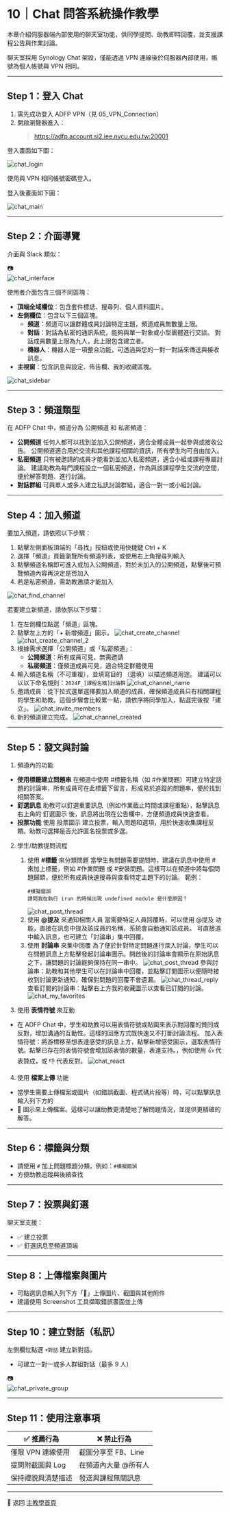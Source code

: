 # 10｜Chat 問答系統操作教學

本章介紹伺服器端內部使用的聊天室功能，供同學提問、助教即時回覆，並支援課程公告與作業討論。

聊天室採用 Synology Chat 架設，僅能透過 VPN 連線後於伺服器內部使用，帳號為個人帳號與 VPN 相同。

---

## Step 1：登入 Chat

1. 需先成功登入 ADFP VPN（見 05_VPN_Connection）
2. 開啟瀏覽器進入：
   > https://adfp.account.si2.iee.nycu.edu.tw:20001

登入畫面如下圖：

![chat_login](./images/chat_01.png)

使用與 VPN 相同帳號密碼登入。

登入後畫面如下圖：

![chat_main](./images/chat_02.png)

---

## Step 2：介面導覽

介面與 Slack 類似：

📷  
![chat_interface](./images/chat_03.png)

使用者介面包含三個不同區塊：
- **頂端全域欄位**：包含套件標誌、搜尋列、個人資料圖片。
- **左側欄位**：包含以下三個區塊。
  - **頻道**：頻道可以讓群體成員討論特定主題，頻道成員無數量上限。
  - **對話**：對話為私密的通訊系統，能夠與單一對象或小型團體進行交談。
    對話成員數量上限為九人，此上限包含建立者。
  - **機器人**：機器人是一項整合功能，可透過與您的一對一對話來傳送與接收訊息。
- **主視窗**：包含訊息與設定、佈告欄、我的收藏區塊。

![chat_sidebar](./images/chat_04.png)

---

## Step 3：頻道類型

在 ADFP Chat 中，頻道分為 公開頻道 和 私密頻道：

- **公開頻道**
任何人都可以找到並加入公開頻道，適合全體成員一起參與或接收公告。
公開頻道適合用於交流和其他課程相關的資訊，所有學生均可自由加入。
- **私密頻道**
只有被邀請的成員才能看到並加入私密頻道，適合小組或課程專屬討論。
建議助教為每門課程設立一個私密頻道，作為與該課程學生交流的空間，便於解答問題、進行討論。
- **對話群組**
可與單人或多人建立私訊討論群組，適合一對一或小組討論。

---

## Step 4：加入頻道

要加入頻道，請依照以下步驟：
1. 點擊左側面板頂端的「尋找」按鈕或使用快捷鍵 Ctrl + K
2. 選擇「頻道」頁籤瀏覽所有頻道列表，或使用右上角搜尋列輸入
3. 點擊頻道名稱即可進入或加入公開頻道，對於未加入的公開頻道，點擊後可預覽頻道內容再決定是否加入
4. 若是私密頻道，需助教邀請才能加入

![chat_find_channel](./images/chat_05.png)


若要建立新頻道，請依照以下步驟：
1. 在左側欄位點選「頻道」區塊。
2. 點擊左上方的「+ 新增頻道」圖示。
![chat_create_channel](./images/chat_06.png)
![chat_create_channel_2](./images/chat_07.png)
3. 根據需求選擇「公開頻道」或「私密頻道」：
   - **公開頻道**：所有成員可見，無需邀請
   - **私密頻道**：僅頻道成員可見，適合特定群體使用
4. 輸入頻道名稱（不可重複），並填寫目的
    （選填）以描述頻道用途。
    建議可以以以下命名規則：`2024F_[課程名稱]討論群`
![chat_channel_name](./images/chat_08.png)
5. 邀請成員：從下拉式選單選擇要加入頻道的成員，確保頻道成員只有相關課程的學生和助教。這個步驟會比較累一點，請依序將同學加入，點選完後按「建立」。
![chat_invite_members](./images/chat_09.png)
6. 新的頻道建立完成。
![chat_channel_created](./images/chat_10.png)


---

## Step 5：發文與討論

1. 頻道內的功能
- **使用標籤建立問題串**
在頻道中使用 #標籤名稱（如 #作業問題）可建立特定話題的討論串，所有成員可在此標籤下留言，形成易於追蹤的問題串，便於找到相關答案。
- **釘選訊息**
助教可以釘選重要訊息（例如作業截止時間或課程重點），點擊訊息右上角的 釘選圖示 後，訊息將出現在公告欄中，方便頻道成員快速查看。
- **投票功能**
使用 投票圖示 建立投票，輸入問題和選項，用於快速收集課程反饋。助教可選擇是否允許匿名投票或多選。

2. 學生/助教提問流程
   
    1. 使用 **#標籤** 來分類問題
    當學生有問題需要提問時，建議在訊息中使用 # 來加上標籤，例如 #作業問題 或 #安裝問題。這樣可以在頻道中將每個問題歸類，便於所有成員快速搜尋與查看特定主題下的討論。
    範例：
        ```
        #模擬錯誤  
        請問我在執行 irun 的時候出現 undefined module 是什麼原因？
        ```
        ![chat_post_thread](./images/chat_11.png)
    2. 使用 **@提及** 來通知相關人員
    當需要特定人員回覆時，可以使用 @提及 功能，直接在訊息中提及該成員的名稱，系統會自動通知該成員。
    可直接道中輸入訊息，也可建立「討論串」集中回覆。
    3. 使用 **討論串** 來集中回覆
    為了便於針對特定問題進行深入討論，學生可以在問題訊息上方點擊發起討論串圖示。開啟後的討論串會顯示在原始訊息之下，讓問題的討論能夠保持在同一串中。
    ![chat_post_thread](./images/chat_12.png)
    參與討論串：助教和其他學生可以在討論串中回覆，並點擊訂閱圖示以便隨時接收到討論更新通知，確保對問題的回覆不會遺漏。
    ![chat_thread_reply](./images/chat_13.png)
    查看訂閱的討論串：點擊右上方我的收藏圖示以查看已訂閱的討論。
    ![chat_my_favorites](./images/chat_14.png)

3. 使用 **表情符號** 來互動
- 在 ADFP Chat 中，學生和助教可以用表情符號或貼圖來表示對回覆的贊同或反對，增加溝通的互動性。這樣的回應方式既快速又不打斷討論流程。
加入表情符號：將游標移至想表達感受的訊息上方，點擊新增感受圖示，選取表情符號。點擊已存在的表情符號會增加該表情的數量，表達支持。，例如使用 👍 代表贊成，或 👎 代表反對。
![chat_react](./images/chat_15.png)

4. 使用 **檔案上傳** 功能
- 當學生需要上傳檔案或圖片（如錯誤截圖、程式碼片段等）時，可以點擊訊息輸入列下方的
- 📎 圖示來上傳檔案。這樣可以讓助教更清楚地了解問題情況，並提供更精確的解答。


---

## Step 6：標籤與分類

- 請使用 `#` 加上問題標題分類，例如：`#模擬錯誤`  
- 方便助教追蹤與後續查找

---

## Step 7：投票與釘選

聊天室支援：

- ✅ 建立投票  
- ✅ 釘選訊息至頻道頂端

---

## Step 8：上傳檔案與圖片

- 可點選訊息輸入列下方「📎」上傳圖片、截圖與其他附件  
- 建議使用 Screenshot 工具擷取錯誤畫面並上傳

---

## Step 10：建立對話（私訊）

左側欄位點選 `+對話` 建立新對話。

- 可建立一對一或多人群組對話（最多 9 人）

📷  
![chat_private_group](./images/chat_16.png)

---

## Step 11：使用注意事項

| ✅ 推薦行為 | ❌ 禁止行為 |
|------------|-------------|
| 僅限 VPN 連線使用 | 截圖分享至 FB、Line |
| 提問附截圖與 Log | 在頻道內大量 @所有人 |
| 保持禮貌與清楚描述 | 發送與課程無關訊息 |

---

📘 返回 [主教學首頁](../README.md)


